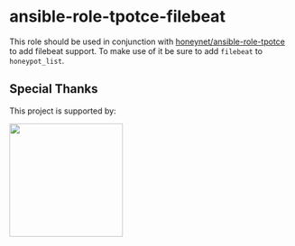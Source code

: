 # ansible-role-tpotce-filebeat

This role should be used in conjunction with [honeynet/ansible-role-tpotce](https://github.com/honeynet/ansible-role-tpotce) to add filebeat support. To make use of it be sure to add `filebeat` to `honeypot_list`.

## Special Thanks

<p>This project is supported by:</p>
<p>
  <a href="https://www.digitalocean.com/">
    <img src="https://opensource.nyc3.cdn.digitaloceanspaces.com/attribution/assets/SVG/DO_Logo_horizontal_blue.svg" width="201px">
  </a>
</p>